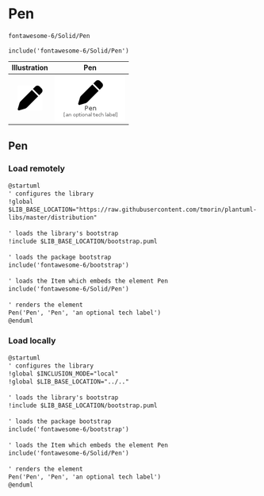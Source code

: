 # Pen


```text
fontawesome-6/Solid/Pen
```

```text
include('fontawesome-6/Solid/Pen')
```



| Illustration | Pen |
| :---: | :---: |
| ![illustration for Illustration](../../fontawesome-6/Solid/Pen.png) | ![illustration for Pen](../../fontawesome-6/Solid/Pen.Local.png) |




## Pen

### Load remotely
```plantuml
@startuml
' configures the library
!global $LIB_BASE_LOCATION="https://raw.githubusercontent.com/tmorin/plantuml-libs/master/distribution"

' loads the library's bootstrap
!include $LIB_BASE_LOCATION/bootstrap.puml

' loads the package bootstrap
include('fontawesome-6/bootstrap')

' loads the Item which embeds the element Pen
include('fontawesome-6/Solid/Pen')

' renders the element
Pen('Pen', 'Pen', 'an optional tech label')
@enduml
```

### Load locally
```plantuml
@startuml
' configures the library
!global $INCLUSION_MODE="local"
!global $LIB_BASE_LOCATION="../.."

' loads the library's bootstrap
!include $LIB_BASE_LOCATION/bootstrap.puml

' loads the package bootstrap
include('fontawesome-6/bootstrap')

' loads the Item which embeds the element Pen
include('fontawesome-6/Solid/Pen')

' renders the element
Pen('Pen', 'Pen', 'an optional tech label')
@enduml
```

